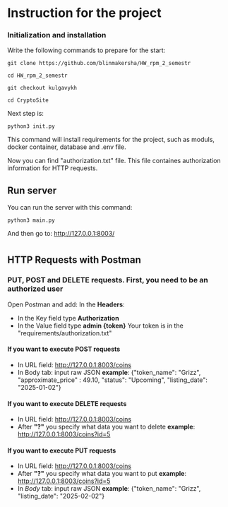# Instruction for the project
### Initialization and installation
Write the following commands to prepare for the start:
```
git clone https://github.com/blinmakersha/HW_rpm_2_semestr

cd HW_rpm_2_semestr

git checkout kulgavykh

cd CryptoSite
```

Next step is:
```
python3 init.py
```
This command will install requirements for the project, such as moduls, docker container, database and .env file.

Now you can find "authorization.txt" file. This file containes authorization information for HTTP requests.

## Run server
You can run the server with this command:
```
python3 main.py
```

And then go to:
http://127.0.0.1:8003/
#
## HTTP Requests with Postman
### PUT, POST and DELETE requests. First, you need to be an authorized user
Open Postman and add:
In the **Headers**:
- In the Key field type **Authorization**
- In the Value field type **admin {token}**
Your token is in the "requirements/authorization.txt"

#### If you want to execute POST requests

- In URL field: http://127.0.0.1:8003/coins
- In Body tab: input raw JSON
**example**: {"token_name": "Grizz", "approximate_price" : 49.10, "status": "Upcoming", "listing_date": "2025-01-02"}

#### If you want to execute DELETE requests

- In URL field: http://127.0.0.1:8003/coins
- After **"?"** you specify what data you want to delete
**example**: http://127.0.0.1:8003/coins?id=5

#### If you want to execute PUT requests

- In URL field: http://127.0.0.1:8003/coins
- After **"?"** you specify what data you want to put
**example**: http://127.0.0.1:8003/coins?id=5
- In *Body* tab: input raw JSON
**example**: {"token_name": "Grizz", "listing_date": "2025-02-02"}